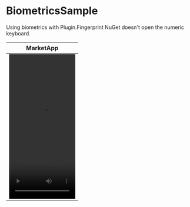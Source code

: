 # BiometricsSample

Using biometrics with Plugin.Fingerprint NuGet doesn't open the numeric keyboard.

|MarketApp |
| ------------- |
| <video src="https://github.com/juniorsaraviao/BiometricsSample/assets/43689290/75f2d4df-1de2-46de-ad8a-bb7f71b76550" width=180 height=392> |
